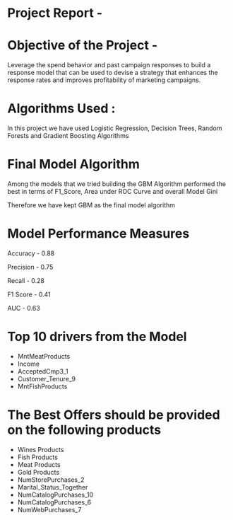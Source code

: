 #  Project Report -


# Objective of the Project -
Leverage the spend behavior and past campaign responses to build a response model that can
be used to devise a strategy that enhances the response rates and improves profitability of marketing campaigns.

# Algorithms Used :
In this project we have used Logistic Regression, Decision Trees, Random Forests and Gradient Boosting Algorithms

# Final Model Algorithm
Among the models that we tried building the GBM Algorithm performed the best in terms of F1_Score, Area under ROC Curve
and overall Model Gini

Therefore we have kept GBM as the final model algorithm

# Model Performance Measures
Accuracy - 0.88

Precision - 0.75

Recall - 0.28

F1 Score - 0.41

AUC - 0.63

 
 # Top 10 drivers from the Model

- MntMeatProducts
- Income
- AcceptedCmp3_1
- Customer_Tenure_9
- MntFishProducts

# The Best Offers should be provided on the following products
- Wines Products
- Fish Products
- Meat Products
- Gold Products
- NumStorePurchases_2
- Marital_Status_Together
- NumCatalogPurchases_10
- NumCatalogPurchases_6
- NumWebPurchases_7
